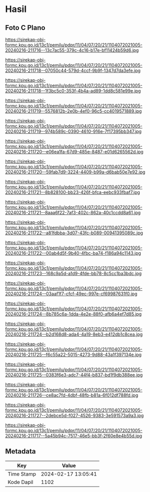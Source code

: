 # Hasil

## Foto C Plano

https://sirekap-obj-formc.kpu.go.id/13c1/pemilu/pdpr/11/04/07/20/21/1104072021005-20240216-211716--13c7ac55-379c-4c16-b17e-bf11424b59d6.jpg

https://sirekap-obj-formc.kpu.go.id/13c1/pemilu/pdpr/11/04/07/20/21/1104072021005-20240216-211718--07050c44-579d-4ccf-9b9f-1347d7da3efe.jpg

https://sirekap-obj-formc.kpu.go.id/13c1/pemilu/pdpr/11/04/07/20/21/1104072021005-20240216-211718--1f3bc5c0-353f-4b4a-ad89-1dd8c581e99e.jpg

https://sirekap-obj-formc.kpu.go.id/13c1/pemilu/pdpr/11/04/07/20/21/1104072021005-20240216-211719--5576812b-2e0b-4ef0-96c5-cc4019571889.jpg

https://sirekap-obj-formc.kpu.go.id/13c1/pemilu/pdpr/11/04/07/20/21/1104072021005-20240216-211719--974b589c-0390-4610-916e-7f17395bb347.jpg

https://sirekap-obj-formc.kpu.go.id/13c1/pemilu/pdpr/11/04/07/20/21/1104072021005-20240216-211720--e06ea1fa-67d9-485e-8487-e01d6265562d.jpg

https://sirekap-obj-formc.kpu.go.id/13c1/pemilu/pdpr/11/04/07/20/21/1104072021005-20240216-211720--59fab7d9-3224-4409-b99a-d6bab50e7e92.jpg

https://sirekap-obj-formc.kpu.go.id/13c1/pemilu/pdpr/11/04/07/20/21/1104072021005-20240216-211721--8b828100-bb23-426f-bfca-eebc933fbaf7.jpg

https://sirekap-obj-formc.kpu.go.id/13c1/pemilu/pdpr/11/04/07/20/21/1104072021005-20240216-211721--8aaa6f22-7af3-402c-862a-40c1ccdd8a61.jpg

https://sirekap-obj-formc.kpu.go.id/13c1/pemilu/pdpr/11/04/07/20/21/1104072021005-20240216-211722--a81fdbba-3d07-43fc-b089-00941395089c.jpg

https://sirekap-obj-formc.kpu.go.id/13c1/pemilu/pdpr/11/04/07/20/21/1104072021005-20240216-211722--00ab4d5f-9b40-4fbc-ba74-f186a94c1143.jpg

https://sirekap-obj-formc.kpu.go.id/13c1/pemilu/pdpr/11/04/07/20/21/1104072021005-20240216-211723--168c9a5d-a1d9-4fde-bb78-8c5cc1ba3bdc.jpg

https://sirekap-obj-formc.kpu.go.id/13c1/pemilu/pdpr/11/04/07/20/21/1104072021005-20240216-211724--03aaf1f7-cfcf-49ec-997e-cf69987631f0.jpg

https://sirekap-obj-formc.kpu.go.id/13c1/pemilu/pdpr/11/04/07/20/21/1104072021005-20240216-211724--8b785c6a-1dda-4e2e-88f0-afb6a4ef7d85.jpg

https://sirekap-obj-formc.kpu.go.id/13c1/pemilu/pdpr/11/04/07/20/21/1104072021005-20240216-211724--b2d168d8-ada4-4a19-8eb3-e412db1c8cea.jpg

https://sirekap-obj-formc.kpu.go.id/13c1/pemilu/pdpr/11/04/07/20/21/1104072021005-20240216-211725--f6c55a22-5015-4273-9d88-43a1f397134e.jpg

https://sirekap-obj-formc.kpu.go.id/13c1/pemilu/pdpr/11/04/07/20/21/1104072021005-20240216-211725--0383f6e3-adc7-44f4-b837-bd1f9db388ee.jpg

https://sirekap-obj-formc.kpu.go.id/13c1/pemilu/pdpr/11/04/07/20/21/1104072021005-20240216-211726--ce8ac7fd-4dbf-48fb-b81a-6f012df788fd.jpg

https://sirekap-obj-formc.kpu.go.id/13c1/pemilu/pdpr/11/04/07/20/21/1104072021005-20240216-211727--2debce5d-f027-4526-9383-3e591573a9a3.jpg

https://sirekap-obj-formc.kpu.go.id/13c1/pemilu/pdpr/11/04/07/20/21/1104072021005-20240216-211717--5a45b94c-7517-46e5-bb3f-2f60e8e4b55d.jpg


## Metadata

| Key        | Value               |
| ---------- | ------------------- |
| Time Stamp | 2024-02-17 13:05:41 |
| Kode Dapil | 1102                |



